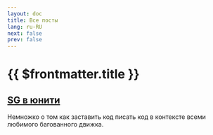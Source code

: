```yaml
---
layout: doc
title: Все посты
lang: ru-RU
next: false
prev: false
---
```


<script setup lang="ts">
import { useData } from 'vitepress'
</script>

# {{ $frontmatter.title }}

## [SG в юнити](/posts/source_generators/)

Немножко о том как заставить код писать код в контексте всеми любимого багованного движка.